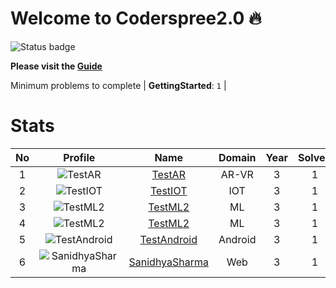 
Welcome to Coderspree2.0 🔥
==========================


![Status badge](https://github.com/InnogeeksOrganization/coderspree/actions/workflows/checkSubmission.yml/badge.svg)  


**Please visit the [Guide](./Guide/README.md)**  


Minimum problems to complete | **GettingStarted**: `1` |   

# Stats
  

|No|Profile|Name|Domain|Year|Solved|
| :---: | :---: | :---: | :---: | :---: | :---: |
|1|![TestAR](https://avatars.githubusercontent.com/u/2045653?v=4&s=100)|[TestAR](https://github.com/TestAR)|AR-VR|3|1|
|2|![TestIOT](https://avatars.githubusercontent.com/u/12857949?v=4&s=100)|[TestIOT](https://github.com/TestIOT)|IOT|3|1|
|3|![TestML2](https://avatars.githubusercontent.com/u/84376218?v=4&s=100)|[TestML2](https://github.com/TestML2)|ML|3|1|
|4|![TestML2](https://avatars.githubusercontent.com/u/84376218?v=4&s=100)|[TestML2](https://github.com/TestML2)|ML|3|1|
|5|![TestAndroid](https://avatars.githubusercontent.com/u/3806484?v=4&s=100)|[TestAndroid](https://github.com/TestAndroid)|Android|3|1|
|6|![SanidhyaSharma](https://avatars.githubusercontent.com/u/97938242?v=4&s=100)|[SanidhyaSharma](https://github.com/Sandy24aushar)|Web|3|1|
